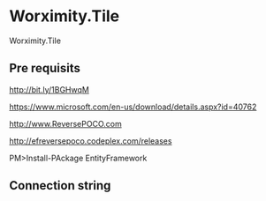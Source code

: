 # Worximity.Tile
Worximity.Tile

## Pre requisits

http://bit.ly/1BGHwqM

https://www.microsoft.com/en-us/download/details.aspx?id=40762

http://www.ReversePOCO.com

http://efreversepoco.codeplex.com/releases

PM>Install-PAckage EntityFramework

## Connection string

<add name="NorthwindDbContext" providerName="System.Data.SqlClient" connectionString="Data Source=.\;User ID=northwinddbadmin;Password=Chest3r!;Trusted_Connection=False;Application Name=NorthwindDemo"/>


